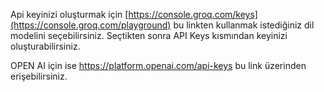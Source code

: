 Api keyinizi oluşturmak için [https://console.groq.com/keys](https://console.groq.com/playground) bu linkten kullanmak istediğiniz dil modelini seçebilirsiniz.
Seçtikten sonra API Keys kısmından keyinizi oluşturabilirsiniz.

OPEN AI için ise https://platform.openai.com/api-keys bu link üzerinden erişebilirsiniz.
